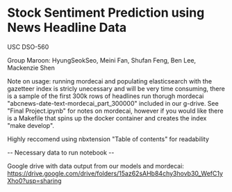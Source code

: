 # Stock Sentiment Prediction using News Headline Data

USC DSO-560

Group Maroon: HyungSeokSeo, Meini Fan, Shufan Feng, Ben Lee, Mackenzie Shen

Note on usage: running mordecai and populating elasticsearch with the gazetteer index is stricly unecessary and will be very time consuming, there is a sample of the first 300k rows of headlines run thorugh mordecai "abcnews-date-text-mordecai_part_300000" included in our g-drive. See "Final Project.ipynb" for notes on mordecai, however if you would like there is a Makefile that spins up the docker container and creates the index "make develop". 

Highly reccomend using nbxtension "Table of contents" for readability

-- Necessary data to run notebook -- 

Google drive with data output from our models and mordecai: https://drive.google.com/drive/folders/15az62sAHb84chy3hovb30_WefC1yXho0?usp=sharing
